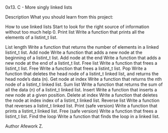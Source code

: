 0x13. C - More singly linked lists

Description What you should learn from this project:

How to use linked lists Start to look for the right source of information without too much help 0. Print list Write a function that prints all the elements of a listint_t list.

List length Write a function that returns the number of elements in a linked listint_t list.
Add node Write a function that adds a new node at the beginning of a listint_t list.
Add node at the end Write a function that adds a new node at the end of a listint_t list.
Free list Write a function that frees a listint_t list.
Free Write a function that frees a listint_t list.
Pop Write a function that deletes the head node of a listint_t linked list, and returns the head node’s data (n).
Get node at index Write a function that returns the nth node of a listint_t linked list.
Sum list Write a function that returns the sum of all the data (n) of a listint_t linked list.
Insert Write a function that inserts a new node at a given position.
Delete at index Write a function that deletes the node at index index of a listint_t linked list.
Reverse list Write a function that reverses a listint_t linked list.
Print (safe version) Write a function that prints a listint_t linked list.
Free (safe version) Write a function that frees a listint_t list.
Find the loop Write a function that finds the loop in a linked list.

Author Afework Z.
